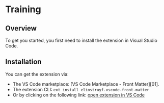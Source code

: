 # Training

## Overview

To get you started, you first need to install the extension in Visual Studio Code.

## Installation

You can get the extension via:

<!-- markdownlint-disable MD033 MD013 MD028 -->

- The VS Code marketplace: [VS Code Marketplace - Front Matter][01].
- The extension CLI: `ext install eliostruyf.vscode-front-matter`
- Or by clicking on the following link: <a href="" title="open extension in VS Code" data-vscode="vscode:extension/eliostruyf.vscode-front-matter">open extension in VS Code</a>
